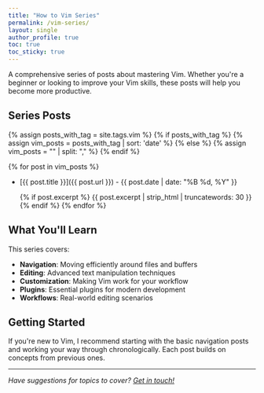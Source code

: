 ```yaml
---
title: "How to Vim Series"
permalink: /vim-series/
layout: single
author_profile: true
toc: true
toc_sticky: true
---
```


A comprehensive series of posts about mastering Vim. Whether you're a beginner or looking to improve your Vim skills, these posts will help you become more productive.

## Series Posts

{% assign posts_with_tag = site.tags.vim %}
{% if posts_with_tag %}
  {% assign vim_posts = posts_with_tag | sort: 'date' %}
{% else %}
  {% assign vim_posts = "" | split: "," %}
{% endif %}

{% for post in vim_posts %}
- [{{ post.title }}]({{ post.url }}) - {{ post.date | date: "%B %d, %Y" }}
  
  {% if post.excerpt %}
  {{ post.excerpt | strip_html | truncatewords: 30 }}
  {% endif %}
{% endfor %}

## What You'll Learn

This series covers:

- **Navigation**: Moving efficiently around files and buffers
- **Editing**: Advanced text manipulation techniques  
- **Customization**: Making Vim work for your workflow
- **Plugins**: Essential plugins for modern development
- **Workflows**: Real-world editing scenarios

## Getting Started

If you're new to Vim, I recommend starting with the basic navigation posts and working your way through chronologically. Each post builds on concepts from previous ones.

---

*Have suggestions for topics to cover? [Get in touch!](/contact/)* 